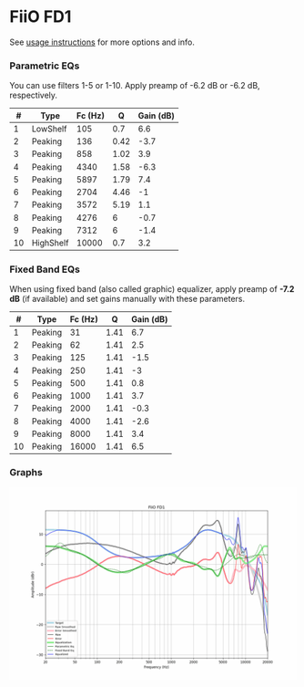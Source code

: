 # FiiO FD1
See [usage instructions](https://github.com/jaakkopasanen/AutoEq#usage) for more options and info.

### Parametric EQs
You can use filters 1-5 or 1-10. Apply preamp of -6.2 dB or -6.2 dB, respectively.

|   # | Type      |   Fc (Hz) |    Q |   Gain (dB) |
|-----|-----------|-----------|------|-------------|
|   1 | LowShelf  |       105 | 0.7  |         6.6 |
|   2 | Peaking   |       136 | 0.42 |        -3.7 |
|   3 | Peaking   |       858 | 1.02 |         3.9 |
|   4 | Peaking   |      4340 | 1.58 |        -6.3 |
|   5 | Peaking   |      5897 | 1.79 |         7.4 |
|   6 | Peaking   |      2704 | 4.46 |        -1   |
|   7 | Peaking   |      3572 | 5.19 |         1.1 |
|   8 | Peaking   |      4276 | 6    |        -0.7 |
|   9 | Peaking   |      7312 | 6    |        -1.4 |
|  10 | HighShelf |     10000 | 0.7  |         3.2 |

### Fixed Band EQs
When using fixed band (also called graphic) equalizer, apply preamp of **-7.2 dB** (if available) and set gains manually with these parameters.

|   # | Type    |   Fc (Hz) |    Q |   Gain (dB) |
|-----|---------|-----------|------|-------------|
|   1 | Peaking |        31 | 1.41 |         6.7 |
|   2 | Peaking |        62 | 1.41 |         2.5 |
|   3 | Peaking |       125 | 1.41 |        -1.5 |
|   4 | Peaking |       250 | 1.41 |        -3   |
|   5 | Peaking |       500 | 1.41 |         0.8 |
|   6 | Peaking |      1000 | 1.41 |         3.7 |
|   7 | Peaking |      2000 | 1.41 |        -0.3 |
|   8 | Peaking |      4000 | 1.41 |        -2.6 |
|   9 | Peaking |      8000 | 1.41 |         3.4 |
|  10 | Peaking |     16000 | 1.41 |         6.5 |

### Graphs
![](./FiiO%20FD1.png)
